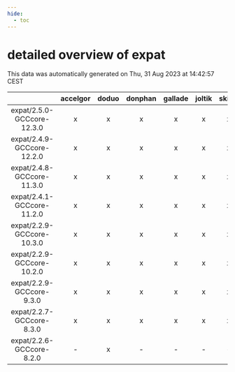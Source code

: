 ```yaml
---
hide:
  - toc
---
```


detailed overview of expat
==========================


This data was automatically generated on Thu, 31 Aug 2023 at 14:42:57 CEST  

| |accelgor|doduo|donphan|gallade|joltik|skitty|swalot|victini|
| :---: | :---: | :---: | :---: | :---: | :---: | :---: | :---: | :---: |
|expat/2.5.0-GCCcore-12.3.0|x|x|x|x|x|x|x|x|
|expat/2.4.9-GCCcore-12.2.0|x|x|x|x|x|x|x|x|
|expat/2.4.8-GCCcore-11.3.0|x|x|x|x|x|x|x|x|
|expat/2.4.1-GCCcore-11.2.0|x|x|x|x|x|x|x|x|
|expat/2.2.9-GCCcore-10.3.0|x|x|x|x|x|x|x|x|
|expat/2.2.9-GCCcore-10.2.0|x|x|x|x|x|x|x|x|
|expat/2.2.9-GCCcore-9.3.0|x|x|x|x|x|x|x|x|
|expat/2.2.7-GCCcore-8.3.0|x|x|x|x|x|x|x|x|
|expat/2.2.6-GCCcore-8.2.0|-|x|-|-|-|-|x|-|

